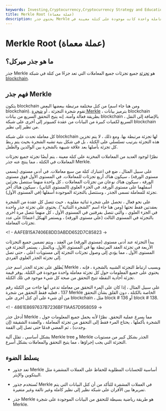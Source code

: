 ```yaml
---
keywords: Investing,Cryptocurrency,Cryptocurrency Strategy and Education,Strategy and Education
title: Merkle Root (عملة معماة)
description: يحتوي جذر Merkle على معلومات حول كل تجزئة معاملة واحدة كانت موجودة على كتلة معينة في blockchain.
---
```


# Merkle Root (عملة معماة)
## ما هو جذر ميركل؟

جذر Merkle هو [تجزئة](/hash) جميع تجزئات جميع المعاملات التي تعد جزءًا من كتلة في شبكة [blockchain](/blockchain).

## فهم جذر Merkle

يتكون blockchain من كتل مختلفة مرتبطة ببعضها البعض (ومن هنا جاء اسم blockchain). تقوم شجرة التجزئة ، أو [شجرة Merkle](/merkle-tree) ، بترميز بيانات blockchain بطريقة فعالة وآمنة. إنه يتيح التحقق السريع من بيانات blockchain ، بالإضافة إلى النقل السريع لكميات كبيرة من البيانات من عقدة كمبيوتر إلى أخرى على شبكة blockchain من نظير إلى نظير.

كل معاملة تحدث على شبكة blockchain لها تجزئة مرتبطة بها. ومع ذلك ، لا يتم تخزين هذه التجزئة بترتيب تسلسلي على الكتلة ، بل في شكل بنية تشبه الشجرة بحيث يتم ربط كل تجزئة بأصلها بعد علاقة شبيهة بالشجرة بين الوالدين والطفل.

نظرًا لوجود العديد من المعاملات المخزنة على كتلة معينة ، يتم أيضًا تجزئة جميع تجزئات المعاملات في الكتلة ، مما ينتج عنه جذر Merkle.

على سبيل المثال ، ضع في اعتبارك كتلة من سبع معاملات. في أدنى مستوى (يسمى مستوى الورقة) ، سيكون هناك أربع تجزئات للمعاملات. في المستوى الأول فوق مستوى الورقة ، سيكون هناك نوعان من تجزئات المعاملات ، كل واحدة منهما ستتصل بجزئين أسفلهما على مستوى الورقة. في الجزء العلوي (المستوى الثاني) ، سيكون هناك آخر تجزئة للمعاملة تسمى الجذر ، وستتصل بالتجزئة الموجودة أسفلها (في المستوى الأول).

على نحو فعال ، تحصل على شجرة ثنائية مقلوبة ، حيث تتصل كل عقدة من الشجرة بعقدتين فقط تحتها (ومن هنا جاء اسم "الشجرة الثنائية"). يحتوي على تجزئة جذر واحدة في الجزء العلوي ، والتي تتصل بفرقتين في المستوى الأول ، كل منهما تتصل مرة أخرى بالتجزئة في المستوى الثالث (على مستوى الورقة) ، ويستمر الهيكل اعتمادًا على عدد تجزئات المعاملة.

<! - AAFEB15A7406E8DD3ABDD652D7C85823 ->

يبدأ التجزئة عند أدنى مستوى (مستوى الورقة) من العقد ، ويتم تضمين جميع التجزئات الأربعة في تجزئة العقد المرتبطة بها في المستوى الأول. وبالمثل ، يستمر التجزئة في المستوى الأول ، مما يؤدي إلى وصول تجزئات التجزئة إلى مستويات أعلى ، حتى تصل إلى تجزئة الجذر العلوي الفردي.

يُطلق على تجزئة الجذر اسم جذر Merkle ، وبسبب ارتباط التجزئة الشبيه بالشجرة ، فإنه يحتوي على جميع المعلومات حول كل تجزئة معاملة واحدة موجودة في الكتلة. يوفر قيمة تجزئة أحادية النقطة تتيح التحقق من صحة كل شيء موجود في تلك الكتلة.

على سبيل المثال ، إذا كان على المرء التحقق من معاملة تدعي أنها جاءت من الكتلة رقم 137 ، فعليه فقط التحقق من شجرة Merkle الخاصة بالكتلة ، دون القلق بشأن التحقق من أي شيء على أي كتل أخرى على blockchain ، مثل block # 136 أو block # 138.

<! - 4861E8697637B7236BF11AA57D958059 ->

أدخل جذر Merkle ، مما يسرع عملية التحقق. نظرًا لأنه يحمل جميع المعلومات حول الشجرة بأكملها ، يحتاج المرء فقط إلى التحقق من تجزئة المعاملة ، والعقدة الشقيقة (إن وجدت) ، ثم المضي قدمًا حتى تصل إلى القمة.

بشكل أساسي ، تقلل آلية Merkle tree و Merkle الجذر بشكل كبير من مستويات التجزئة التي يجب إجراؤها ، مما يتيح التحقق والمعاملات بشكل أسرع.

## يسلط الضوء

- تعد جذور Merkle أساسية للحسابات المطلوبة للحفاظ على العملات المشفرة مثل البيتكوين والإيثر.

- تُستخدم جذور Merkle في العملات المشفرة للتأكد من أن كتل البيانات التي يتم تمريرها بين الأقران على شبكة نظير إلى نظير كاملة وغير تالفة وغير متغيرة.

- جذر Merkle هو طريقة رياضية بسيطة للتحقق من البيانات الموجودة على شجرة Merkle.

